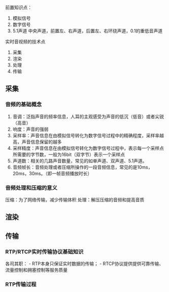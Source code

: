 前置知识点：

1. 模拟信号
2. 数字信号
3. 5.1声道 中央声道，前置左、右声道，后置左、右环绕声道，0.1的重低音声道

实时音视频的技术点

1. 采集
2. 渲染
3. 处理
4. 传输


## 采集
### 音频的基础概念

1. 音调：泛指声音的频率信息，人耳的主观感受为声音的低沉（低音）或者尖锐（高音）
2. 响度：声音的强弱
3. 采样率：声音信息在由模拟信号转化为数字信号过程中的精确程度，采样率越高，声音信息保留的越多
4. 采样精度：声音信息在由模拟信号转化为数字信号过程中，表示每一个采样点所需要的字节数，一般为16bit（双字节）表示一个采样点
5. 声道数：相关的几路声音数量，常见的如单声道、双声道、5.1声道。
6. 音频帧长：音频处理或者压缩所操作的一段音频信息，常见的是10ms，20ms，30ms。（即一帧音频播放时长）

### 音频处理和压缩的意义

压缩：为了网络传输，减少传输体积
处理：解压压缩的音频和提高音质


## 渲染

## 传输
### RTP/RTCP实时传输协议基础知识

各司其职：
    - RTP本身只保证实时数据的传输；
    - RTCP协议提供提供可靠传输、流量控制和拥塞控制等服务质量

### RTP传输过程

